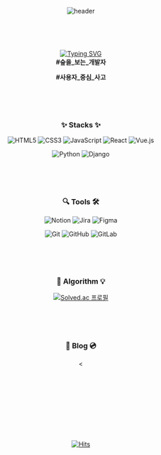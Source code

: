 <div align="center">

<!-- 헤더 로고 설정 -->
![header](https://capsule-render.vercel.app/api?type=venom&color=timeGradient&height=300&section=header&text=Hi,%20zaru!&fontSize=96)

<br/>
<br/>
<br/>

<!-- 자기 소개 -->
[![Typing SVG](https://readme-typing-svg.demolab.com?font=Fira+Code&size=28&pause=1000&color=FFFFFF&center=true&vCenter=true&random=false&width=800&lines=%F0%9F%A5%94+I'm+Front-end+Developer!+%F0%9F%8C%B1)](https://git.io/typing-svg)  
**#숲을_보는_개발자**  

**#사용자_중심_사고**

<br/>
<br/>
<br/>
  
### ✨ Stacks ✨

<!-- 기술 스택 -->

![HTML5](https://img.shields.io/badge/html5-%23E34F26.svg?style=for-the-badge&logo=html5&logoColor=white)
![CSS3](https://img.shields.io/badge/css3-%231572B6.svg?style=for-the-badge&logo=css3&logoColor=white)
![JavaScript](https://img.shields.io/badge/javascript-%23323330.svg?style=for-the-badge&logo=javascript&logoColor=%23F7DF1E)
![React](https://img.shields.io/badge/react-%2320232a.svg?style=for-the-badge&logo=react&logoColor=%2361DAFB)
![Vue.js](https://img.shields.io/badge/vuejs-%2335495e.svg?style=for-the-badge&logo=vuedotjs&logoColor=%234FC08D)
  

![Python](https://img.shields.io/badge/python-3670A0?style=for-the-badge&logo=python&logoColor=ffdd54)
![Django](https://img.shields.io/badge/django-%23092E20.svg?style=for-the-badge&logo=django&logoColor=white)

<br/>
<br/>
<br/>


### 🔍 Tools 🛠
![Notion](https://img.shields.io/badge/Notion-%23000000.svg?style=for-the-badge&logo=notion&logoColor=white)
![Jira](https://img.shields.io/badge/jira-%230A0FFF.svg?style=for-the-badge&logo=jira&logoColor=white)
![Figma](https://img.shields.io/badge/figma-%23F24E1E.svg?style=for-the-badge&logo=figma&logoColor=white)  

![Git](https://img.shields.io/badge/git-%23F05033.svg?style=for-the-badge&logo=git&logoColor=white)
![GitHub](https://img.shields.io/badge/github-%23121011.svg?style=for-the-badge&logo=github&logoColor=white)
![GitLab](https://img.shields.io/badge/gitlab-%23181717.svg?style=for-the-badge&logo=gitlab&logoColor=white)

<br/>
<br/>
<br/>

### 💬 Algorithm 💡  

[![Solved.ac 프로필](http://mazassumnida.wtf/api/v2/generate_badge?boj=zaru)](https://solved.ac/zaru)  

<br/>
<br/>
<br/>

### 📂 Blog 💿  
<<!-- 권한에 문제 생긴듯.. 내가 개발해야하나... -->
<!--[![Velog's GitHub stats](https://velog-readme-stats.vercel.app/api?name=zaru)](https://velog.io/@zaru/posts)-->
<br/>
<br/>
<br/>
<br/>
<br/>
<br/>
<br/>
<br/>

[![Hits](https://hits.seeyoufarm.com/api/count/incr/badge.svg?url=https%3A%2F%2Fgithub.com%2Fzzarru%2Fhit-counter&count_bg=%23629EE3&title_bg=%23DFF8FF&icon=&icon_color=%23FFFFFF&title=hits&edge_flat=false)](https://hits.seeyoufarm.com)
</div> 
